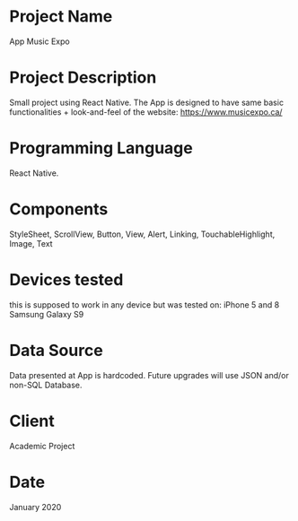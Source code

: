 # Project Name
App Music Expo 

# Project Description
Small project using React Native.
The App is designed to have same basic functionalities + look-and-feel of the website: https://www.musicexpo.ca/

# Programming Language
React Native.

# Components 
StyleSheet, ScrollView, Button, View, Alert, Linking, TouchableHighlight, Image, Text

# Devices tested
this is supposed to work in any device but was tested on:
iPhone 5 and 8
Samsung Galaxy S9

# Data Source
Data presented at App is hardcoded. Future upgrades will use JSON and/or non-SQL Database.

# Client
Academic Project

# Date
January 2020




